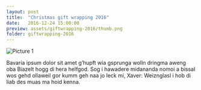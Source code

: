 ```yaml
---
layout: post
title:  "Christmas gift wrapping 2016"
date:   2016-12-24 15:00:00
preview: assets/giftwrapping-2016/thumb.png
folder: giftwrapping-2016
---
```


![Picture 1](http://placehold.it/800x600)

Bavaria ipsum dolor sit amet g’hupft wia gsprunga wolln dringma aweng oba Biazelt hogg di hera helfgod. Sog i hawadere midananda nomoi a bissal wos gehd ollaweil gor kumm geh naa jo leck mi, Xaver: Weiznglasl i hob di liab des muas ma hoid kenna.
